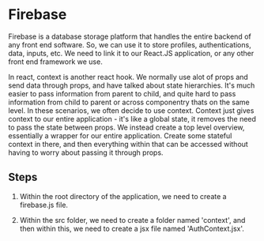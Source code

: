 # Firebase
Firebase is a database storage platform that handles the entire backend of any front end software. So, we can use it to store profiles, authentications, data, inputs, etc. We need to link it to our React.JS application, or any other front end framework we use.

In react, context is another react hook. We normally use alot of props and send data through props, and have talked about state hierarchies. It's much easier to pass information from parent to child, and quite hard to pass information from child to parent or across componentry thats on the same level. In these scenarios, we often decide to use context. Context just gives context to our entire application - it's like a global state, it removes the need to pass the state between props. We instead create a top level overview, essentially a wrapper for our entire application. Create some stateful context in there, and then everything within that can be accessed without having to worry about passing it through props.

## Steps

1. Within the root directory of the application, we need to create a firebase.js file.

2. Within the src folder, we need to create a folder named 'context', and then within this, we need to create a jsx file  named 'AuthContext.jsx'.
